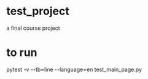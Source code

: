 ﻿# test_project
a final course project

# to run
pytest -v --tb=line --language=en test_main_page.py
